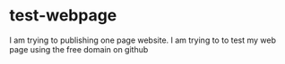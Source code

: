 # test-webpage
I am trying to publishing one page website.
I am trying to to test my web page using the free domain on github

